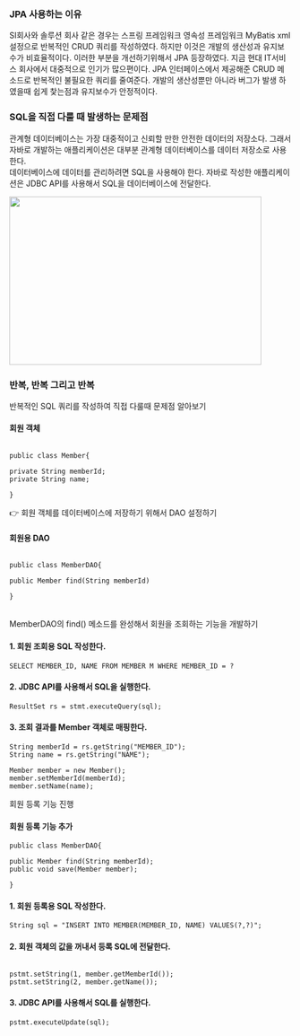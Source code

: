 ### JPA 사용하는 이유
SI회사와 솔루션 회사 같은 경우는 스프링 프레임워크 영속성 프레임워크 MyBatis xml 설정으로 반복적인 CRUD 쿼리를 작성하였다. 하지만 이것은 개발의 생산성과 유지보수가 비효율적이다. 이러한 부분을 개선하기위해서 JPA 등장하였다. 지금 현대 IT서비스 회사에서 대중적으로 인기가 많으편이다. JPA 인터페이스에서 제공해준 CRUD 메소드로 반복적인 불필요한 쿼리를 줄여준다. 개발의 생산성뿐만 아니라 버그가 발생 하였을때 쉽게 찿는점과 유지보수가 안정적이다.

### SQL을 직접 다룰 때 발생하는 문제점
관계형 데이터베이스는 가장 대중적이고 신뢰할 만한 안전한 데이터의 저장소다. 그래서 자바로 개발하는 애플리케이션은 대부분 관계형 데이터베이스를 데이터 저장소로 사용한다.<br>
데이터베이스에 데이터를 관리하려면 SQL을 사용해야 한다. 자바로 작성한 애플리케이션은 JDBC API를 사용해서 SQL을 데이터베이스에 전달한다.

<img src="https://velog.velcdn.com/images%2Fyu-jin-song%2Fpost%2Fc0ea3b9a-51a5-45d3-a167-5a5a2fe3750d%2FJDBC_API%EC%99%80_SQL.png" width="450px" height="300px">

### 반복, 반복 그리고 반복
반복적인 SQL 쿼리를 작성하여 직접 다룰때 문제점 알아보기

#### 회원 객체
~~~

public class Member{

private String memberId;
private String name;

}

~~~

👉 회원 객체를 데이터베이스에 저장하기 위해서 DAO 설정하기

#### 회원용 DAO
~~~

public class MemberDAO{

public Member find(String memberId)

}

~~~

<br>
MemberDAO의 find() 메소드를 완성해서 회원을 조회하는 기능을 개발하기

#### 1. 회원 조회용 SQL 작성한다.

~~~
SELECT MEMBER_ID, NAME FROM MEMBER M WHERE MEMBER_ID = ?
~~~

#### 2. JDBC API를 사용해서 SQL을 실행한다.

~~~
ResultSet rs = stmt.executeQuery(sql);
~~~

#### 3. 조회 결과를 Member 객체로 매핑한다.

~~~
String memberId = rs.getString("MEMBER_ID");
String name = rs.getString("NAME");

Member member = new Member();
member.setMemberId(memberId);
member.setName(name);
~~~

회원 등록 기능 진행

#### 회원 등록 기능 추가

~~~
public class MemberDAO{

public Member find(String memberId);
public void save(Member member);

}
~~~

#### 1. 회원 등록용 SQL 작성한다.

~~~
String sql = "INSERT INTO MEMBER(MEMBER_ID, NAME) VALUES(?,?)";
~~~

#### 2. 회원 객체의 값을 꺼내서 등록 SQL에 전달한다.

~~~

pstmt.setString(1, member.getMemberId());
pstmt.setString(2, member.getName());

~~~

#### 3. JDBC API를 사용해서 SQL를 실행한다.

~~~
pstmt.executeUpdate(sql);
~~~


